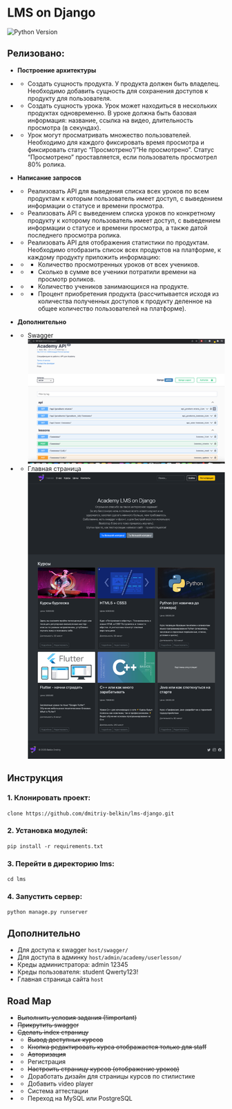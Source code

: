 # LMS on Django
![Python Version](https://img.shields.io/badge/Python-3.10.6-blue)

## Релизовано:
- **Построение архитектуры**
- - Создать сущность продукта. У продукта должен быть владелец. Необходимо добавить сущность для сохранения доступов к продукту для пользователя.
- - Создать сущность урока. Урок может находиться в нескольких продуктах одновременно. В уроке должна быть базовая информация: название, ссылка на видео, длительность просмотра (в секундах).
- - Урок могут просматривать множество пользователей. Необходимо для каждого фиксировать время просмотра и фиксировать статус “Просмотрено”/”Не просмотрено”. Статус “Просмотрено” проставляется, если пользователь просмотрел 80% ролика.


- **Написание запросов**
- - Реализовать API для выведения списка всех уроков по всем продуктам к которым пользователь имеет доступ, с выведением информации о статусе и времени просмотра.
- - Реализовать API с выведением списка уроков по конкретному продукту к которому пользователь имеет доступ, с выведением информации о статусе и времени просмотра, а также датой последнего просмотра ролика.
- - Реализовать API для отображения статистики по продуктам. Необходимо отобразить список всех продуктов на платформе, к каждому продукту приложить информацию:
- - - Количество просмотренных уроков от всех учеников.
- - - Сколько в сумме все ученики потратили времени на просмотр роликов.
- - - Количество учеников занимающихся на продукте.
- - - Процент приобретения продукта (рассчитывается исходя из количества полученных доступов к продукту деленное на общее количество пользователей на платформе).


- **Дополнительно**
- - Swagger
![img.png](readme-img/img.png)



- - Главная страница
![index.png](readme-img/index.png)



## Инструкция
### 1. Клонировать проект:
`clone https://github.com/dmitriy-belkin/lms-django.git`

### 2. Установка модулей:
`pip install -r requirements.txt`

### 3. Перейти в директорию lms:
`cd lms`

### 4. Запустить сервер:
`python manage.py runserver`


## Дополнительно
- Для доступа к swagger 
`host/swagger/`
- Для доступа в админку
`host/admin/academy/userlesson/`
- Креды администратора: admin 12345
- Креды пользователя: student Qwerty123!
- Главная страница сайта
`host`

## Road Map
- ~~Выполнить условия задания (!important)~~
- ~~Прикрутить swagger~~
- ~~Сделать index страницу~~
- - ~~Вывод доступных курсов~~
- - ~~Кнопка редактировать курса отображается только для staff~~
- - ~~Авторизация~~
- - Регистрация
- - ~~Настроить страницу курсов (отображение уроков)~~
- - Доработать дизайн для страницы курсов по стилистике
- - Добавить video player
- - Система аттестации
- - Переход на MySQL или PostgreSQL